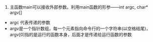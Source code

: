 1. 主函数main可以接收外部参数。利用main函数的形参——int argc, char* argv[]
- argc 代表传递的参数
- argv是一个指针数组，每一个元素指向命令行的一个字符串(以空格结尾)，argv[0]指的是运行的函数本身，后面才是传递给运行函数的参数
